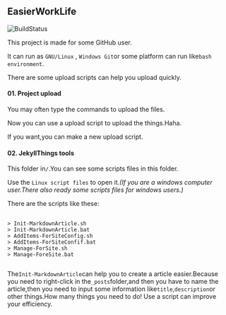 ## EasierWorkLife
 ![BuildStatus](https://travis-ci.org/atotto/travisci-golang-example.png)

This project is made for some GitHub user.  
  
It can run as <code>GNU/Linux</code> , <code>Windows Git</code>or some platform can run like<code>bash environment</code>.  
  
There are some upload scripts can help you upload quickly.  
  
#### 01. Project upload
You may often type the commands to upload the files.  
  
Now you can use a upload script to upload the things.Haha.  
  
If you want,you can make a new upload script.  
  
#### 02. JekyllThings tools
This folder in<code>/</code>.You can see some scripts files in this folder.  
  
Use the <code>Linux script files</code> to open it.*(If you are a windows computer user.There also ready some scripts files for windows users.)*  
  
There are the scripts like these:
<pre>
  <code>
> Init-MarkdownArticle.sh
> Init-MarkdownArticle.bat
> AddItems-ForSiteConfig.sh
> AddItems-ForSiteConfif.bat
> Manage-ForSite.sh
> Manage-ForeSite.bat
  </code>
</pre>
The<code>Init-MarkdownArticle</code>can help you to create a article easier.Because you need to right-click in the<code>_posts</code>folder,and then you have to name the article,then you need to input some information like<code>title</code>,<code>description</code>or other things.How many things you need to do! Use a script can improve your efficiency.
